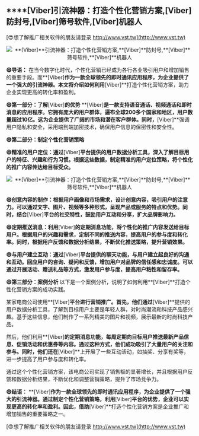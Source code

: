 ## ****[Viber]**引流神器：打造个性化营销方案,**[Viber]**防封号,**[Viber]**筛号软件,**[Viber]**机器人**

[😍想了解推广相关软件的朋友请登录 http://www.vst.tw](http://www.vst.tw)

 <center><img src="https://vst.tw/MP4/tuiguang/png/1.png" alt="**[Viber]**引流神器：打造个性化营销方案,**[Viber]**防封号,**[Viber]**筛号软件,**[Viber]**机器人"></center>

**😄导语：**
在当今数字化时代，个性化营销已经成为各行各业吸引用户和增加销售的重要手段。而**[Viber]**作为一款全球领先的即时通讯应用程序，为企业提供了一个强大的引流神器。本文将介绍如何利用**[Viber]**打造个性化营销方案，助力企业实现更高的转化率和盈利。

**😄第一部分：了解**[Viber]**的优势**
**[Viber]**是一款支持语音通话、视频通话和即时消息的应用程序。它拥有庞大的用户群体，遍布全球200多个国家和地区，用户数量超过10亿。这为企业提供了广阔的市场和潜在客户群体。同时，**[Viber]**强调用户隐私和安全，采用端到端加密技术，确保用户信息的保密性和安全性。

**😄第二部分：制定个性化营销策略**

**😄精准的用户定位：通过**[Viber]**平台提供的用户数据分析工具，深入了解目标用户的特征、兴趣和行为习惯。根据这些数据，制定精准的用户定位策略，将个性化的推广内容传达给目标受众。**

 <center><img src="https://vst.tw/MP4/tuiguang/png/8.png" alt="**[Viber]**引流神器：打造个性化营销方案,**[Viber]**防封号,**[Viber]**筛号软件,**[Viber]**机器人"></center>

**😄创意内容的制作：根据用户画像和市场需求，设计创意内容，吸引用户的注意力。可以通过文字、图片、视频等多种形式，呈现产品或服务的特点和优势。同时，结合**[Viber]**平台的社交特性，鼓励用户互动和分享，扩大品牌影响力。**

**😄定期推送消息：利用**[Viber]**的定期消息功能，将个性化的推广内容发送给目标用户。根据用户的兴趣和需求，定制不同的推送内容，提高用户的参与度和转化率。同时，根据用户反馈和数据分析结果，不断优化推送策略，提升营销效果。**

**😄与用户建立互动：通过**[Viber]**平台提供的聊天功能，与用户建立起良好的沟通和互动。回应用户的咨询、疑问和反馈，增加用户对品牌的信任感和忠诚度。可以通过开展活动、赠送礼品等方式，激发用户参与度，提高用户粘性和留存率。**

**😄第三部分：案例分析**
以下是一个案例分析，说明了如何利用**[Viber]**打造个性化营销方案的成功实践。

某家电商公司使用**[Viber]**平台进行营销推广。首先，他们通过**[Viber]**提供的用户数据分析工具，了解到目标用户主要是年轻人群，对时尚潮流和科技产品感兴趣。基于这些信息，他们制作了一系列精美的图片和视频，展示最新的时尚科技产品。

然后，他们利用**[Viber]**的定期消息功能，每周定期向目标用户推送最新产品信息、促销活动和优惠券等内容。通过这种方式，他们成功吸引了大量用户的关注和参与。同时，他们还在**[Viber]**上开展了一些互动活动，如抽奖、分享有奖等，进一步提高了用户参与度和转化率。

通过这个个性化营销方案，该电商公司实现了销售额的显著增长，并且根据用户反馈和数据分析结果，不断优化和调整营销策略，提升了市场竞争力。

**😄结语：**
**[Viber]**作为一款全球领先的即时通讯应用程序，为企业提供了一个强大的引流神器。通过制定个性化营销策略，利用**[Viber]**平台的优势，企业可以实现更高的转化率和盈利。因此，借助**[Viber]**打造个性化营销方案是企业推广和增加销售的重要策略之一。

[😍想了解推广相关软件的朋友请登录 http://www.vst.tw](http://www.vst.tw)



